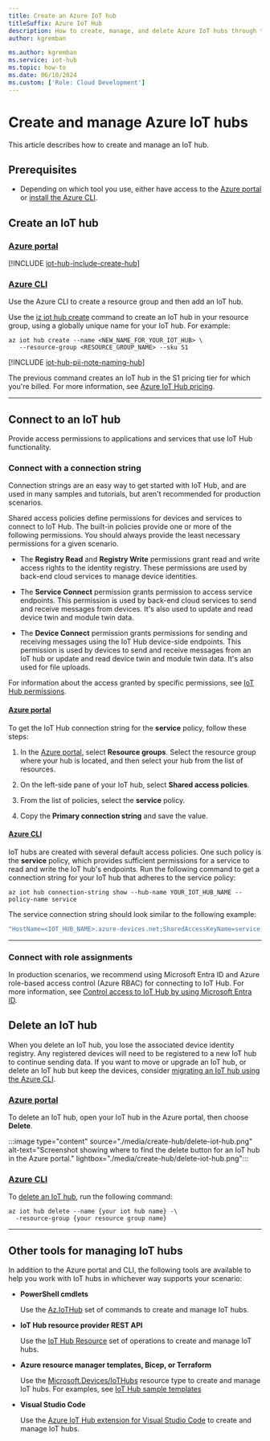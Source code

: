 ```yaml
---
title: Create an Azure IoT hub
titleSuffix: Azure IoT Hub
description: How to create, manage, and delete Azure IoT hubs through the Azure portal and CLI. Includes information about retrieving the service connection string.
author: kgremban

ms.author: kgremban
ms.service: iot-hub
ms.topic: how-to
ms.date: 06/10/2024
ms.custom: ['Role: Cloud Development']
---
```


# Create and manage Azure IoT hubs

This article describes how to create and manage an IoT hub.

## Prerequisites

* Depending on which tool you use, either have access to the [Azure portal](https://portal.azure.com) or [install the Azure CLI](/cli/azure/install-azure-cli).

## Create an IoT hub

### [Azure portal](#tab/portal)

[!INCLUDE [iot-hub-include-create-hub](../../includes/iot-hub-include-create-hub.md)]

### [Azure CLI](#tab/cli)

Use the Azure CLI to create a resource group and then add an IoT hub.

Use the [iz iot hub create](/cli/azure/iot/hub#az-iot-hub-create) command to create an IoT hub in your resource group, using a globally unique name for your IoT hub. For example:

```azurecli-interactive
az iot hub create --name <NEW_NAME_FOR_YOUR_IOT_HUB> \
   --resource-group <RESOURCE_GROUP_NAME> --sku S1
```

[!INCLUDE [iot-hub-pii-note-naming-hub](../../includes/iot-hub-pii-note-naming-hub.md)]

The previous command creates an IoT hub in the S1 pricing tier for which you're billed. For more information, see [Azure IoT Hub pricing](https://azure.microsoft.com/pricing/details/iot-hub/).

---

## Connect to an IoT hub

Provide access permissions to applications and services that use IoT Hub functionality.

### Connect with a connection string

Connection strings are an easy way to get started with IoT Hub, and are used in many samples and tutorials, but aren't recommended for production scenarios.

Shared access policies define permissions for devices and services to connect to IoT Hub. The built-in policies provide one or more of the following permissions. You should always provide the least necessary permissions for a given scenario.

* The **Registry Read** and **Registry Write** permissions grant read and write access rights to the identity registry. These permissions are used by back-end cloud services to manage device identities. 

* The **Service Connect** permission grants permission to access service endpoints. This permission is used by back-end cloud services to send and receive messages from devices. It's also used to update and read device twin and module twin data.

* The **Device Connect** permission grants permissions for sending and receiving messages using the IoT Hub device-side endpoints. This permission is used by devices to send and receive messages from an IoT hub or update and read device twin and module twin data. It's also used for file uploads.

For information about the access granted by specific permissions, see [IoT Hub permissions](./iot-hub-dev-guide-sas.md#access-control-and-permissions).


#### [Azure portal](#tab/portal)

To get the IoT Hub connection string for the **service** policy, follow these steps:

1. In the [Azure portal](https://portal.azure.com), select **Resource groups**. Select the resource group where your hub is located, and then select your hub from the list of resources.

1. On the left-side pane of your IoT hub, select **Shared access policies**.

1. From the list of policies, select the **service** policy.

1. Copy the **Primary connection string** and save the value.


#### [Azure CLI](#tab/cli)

IoT hubs are created with several default access policies. One such policy is the **service** policy, which provides sufficient permissions for a service to read and write the IoT hub's endpoints. Run the following command to get a connection string for your IoT hub that adheres to the service policy:

```azurecli-interactive
az iot hub connection-string show --hub-name YOUR_IOT_HUB_NAME --policy-name service
```

The service connection string should look similar to the following example:

```javascript
"HostName=<IOT_HUB_NAME>.azure-devices.net;SharedAccessKeyName=service;SharedAccessKey=<SHARED_ACCESS_KEY>"
```

---

### Connect with role assignments

In production scenarios, we recommend using Microsoft Entra ID and Azure role-based access control (Azure RBAC) for connecting to IoT Hub. For more information, see [Control access to IoT Hub by using Microsoft Entra ID](./authenticate-authorize-azure-ad.md).

## Delete an IoT hub

When you delete an IoT hub, you lose the associated device identity registry. Any registered devices will need to be registered to a new IoT hub to continue sending data. If you want to move or upgrade an IoT hub, or delete an IoT hub but keep the devices, consider [migrating an IoT hub using the Azure CLI](./migrate-hub-state-cli.md).

### [Azure portal](#tab/portal)

To delete an IoT hub, open your IoT hub in the Azure portal, then choose **Delete**.

:::image type="content" source="./media/create-hub/delete-iot-hub.png" alt-text="Screenshot showing where to find the delete button for an IoT hub in the Azure portal." lightbox="./media/create-hub/delete-iot-hub.png":::

### [Azure CLI](#tab/cli)

To [delete an IoT hub](/cli/azure/iot/hub#az-iot-hub-delete), run the following command:

```azurecli-interactive
az iot hub delete --name {your iot hub name} -\
  -resource-group {your resource group name}
```

---

## Other tools for managing IoT hubs

In addition to the Azure portal and CLI, the following tools are available to help you work with IoT hubs in whichever way supports your scenario:

* **PowerShell cmdlets**

  Use the [Az.IoTHub](/powershell/module/az.iothub) set of commands to create and manage IoT hubs.

* **IoT Hub resource provider REST API**

  Use the [IoT Hub Resource](/rest/api/iothub/iot-hub-resource) set of operations to create and manage IoT hubs.

* **Azure resource manager templates, Bicep, or Terraform**    

  Use the [Microsoft.Devices/IoTHubs](/azure/templates/microsoft.devices/iothubs) resource type to create and manage IoT hubs. For examples, see [IoT Hub sample templates](/samples/browse/?terms=iot%20hub&languages=bicep%2Cjson)

* **Visual Studio Code**

  Use the [Azure IoT Hub extension for Visual Studio Code](./reference-iot-hub-extension.md) to create and manage IoT hubs.

